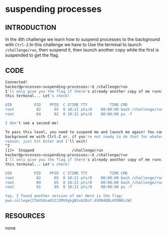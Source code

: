 # suspending processes
## INTRODUCTION 
In the 4th challenge we learn how to suspend processes to the background with `Ctrl-Z`.In this challenge
we have to Use the terminal to launch `/challenge/run`, then suspend it, then launch another copy while the first is suspended to get the flag.
## CODE
```bash
Connected!
hacker@processes~suspending-processes:~$ /challenge/run
I'll only give you the flag if there's already another copy of me running in
this terminal... Let's check!

UID          PID    PPID  C STIME TTY          TIME CMD
root          82      65  0 10:21 pts/0    00:00:00 bash /challenge/run
root          84      82  0 10:21 pts/0    00:00:00 ps -f

I don't see a second me!

To pass this level, you need to suspend me and launch me again! You can
background me with Ctrl-Z or, if you're not ready to do that for whatever
reason, just hit Enter and I'll exit!
^Z
[1]+  Stopped                 /challenge/run
hacker@processes~suspending-processes:~$ /challenge/run
I'll only give you the flag if there's already another copy of me running in
this terminal... Let's check!

UID          PID    PPID  C STIME TTY          TIME CMD
root          82      65  0 10:21 pts/0    00:00:00 bash /challenge/run
root          89      65  0 10:21 pts/0    00:00:00 bash /challenge/run
root          91      89  0 10:21 pts/0    00:00:00 ps -f

Yay, I found another version of me! Here is the flag:
pwn.college{ITmUSQsa652J2MVXgkgN1vb2DsY.dVDN4QDL4YDN0czW}
```
## RESOURCES
none
